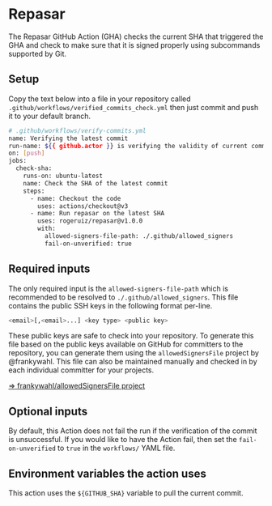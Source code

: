 # Repasar

The Repasar GitHub Action (GHA) checks the current SHA that triggered the GHA
and check to make sure that it is signed properly using subcommands supported by
Git.

## Setup

Copy the text below into a file in your repository called
`.github/workflows/verified_commits_check.yml` then just commit and push it to
your default branch.

```sh
# .github/workflows/verify-commits.yml
name: Verifying the latest commit
run-name: ${{ github.actor }} is verifying the validity of current commit
on: [push]
jobs:
  check-sha:
    runs-on: ubuntu-latest
    name: Check the SHA of the latest commit
    steps:
      - name: Checkout the code
        uses: actions/checkout@v3
      - name: Run repasar on the latest SHA
        uses: rogeruiz/repasar@v1.0.0
        with:
          allowed-signers-file-path: ./.github/allowed_signers
          fail-on-unverified: true
```
## Required inputs

The only required input is the `allowed-signers-file-path` which is recommended
to be resolved to `./.github/allowed_signers`. This file contains the public SSH
keys in the following format per-line.

```sh
<email>[,<email>...] <key type> <public key>
```

These public keys are safe to check into your repository. To generate this file
based on the public keys available on GitHub for committers to the repository,
you can generate them using the `allowedSignersFile` project by @frankywahl.
This file can also be maintained manually and checked in by each individual
committer for your projects.

[=> frankywahl/allowedSignersFile project](https://github.com/frankywahl/allowedSignersFile)

## Optional inputs

By default, this Action does not fail the run if the verification of the commit
is unsuccessful. If you would like to have the Action fail, then set the `fail-on-unverified` to `true` in the `workflows/` YAML file.

## Environment variables the action uses

This action uses the `${GITHUB_SHA}` variable to pull the current commit.
